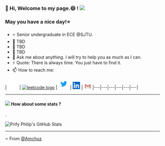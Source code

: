 ### 👋 Hi, Welcome to my page.:smile:  !  <img src="https://github.com/TheDudeThatCode/TheDudeThatCode/blob/master/Assets/Earth.gif" width="24px">
### May you have a nice day!:star: 
- :star: Senior undergraduate in ECE @SJTU.
- 🔭 TBD
- 🌱 TBD
- 👯 TBD
- 💬 Ask me about anything. I will try to help you as much as I can.
- ⚡ Quote: There is always time. You just have to find it.
- 📫 How to reach me:

| [<img src="https://raw.githubusercontent.com/Delta456/Delta456/master/img/github.png" alt="github logo" width="34">](https://github.com/LStrying) |  [<img src="https://raw.githubusercontent.com/Delta456/Delta456/master/img/dev.png" alt="leetcode logo" width="24">](https://leetcode.cn/u/wu-qi-z/) |  [<img src="https://raw.githubusercontent.com/Delta456/Delta456/master/img/twitter.png" alt="twitter logo" width="34">](https://twitter.com/LStrying) |  [<img src="https://github.com/Amchuz/Amchuz/blob/master/linkedin.jpeg" alt="linkedin logo" width="24">](https://www.linkedin.com/in/shunluo/?locale=en_US) |  [<img src="https://github.com/Amchuz/Amchuz/blob/master/gmail.jpeg" alt="gmail logo" width="24">](luoshun2000@gmail.com)
|---|---|---|---|---|---|

----

#### <img src="https://media.giphy.com/media/VgCDAzcKvsR6OM0uWg/giphy.gif" width="50"> How about some stats ?
  
.    
   
![Prify Philip's GitHub Stats](https://github-readme-stats.vercel.app/api?username=Amchuz&hide=["stars"]&show_icons=true)

-------

⭐️ From [@Amchuz](https://github.com/Amchuz)